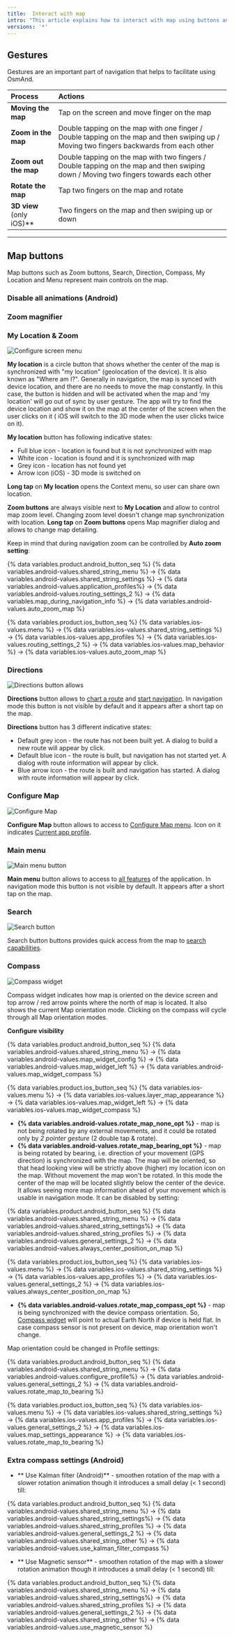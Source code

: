 ```yaml
---
title:  Interact with map
intro: "This article explains how to interact with map using buttons and gestures, so you could pan, rotate and zoom in/out the map. There are many ways how the map could be rotated automatically (by compass / by bearing / manually) and also there are nuances with different kind of zooms."
versions: '*'
---
```


## Gestures

Gestures are an important part of navigation that helps to facilitate using OsmAnd.

|Process |Actions|
|:------------|:---------------|
|**Moving the map**|Tap on the screen and move finger on the map|
|**Zoom in the map**|Double tapping on the map with one finger / Double tapping on the map and then swiping up / Moving two fingers backwards from each other| 
|**Zoom out the map**|Double tapping on the map with two fingers / Double tapping on the map and then swiping down / Moving two fingers towards each other|
|**Rotate the map**|Tap two fingers on the map and rotate|
|**3D view** (only iOS)**|Two fingers on the map and then swiping up or down|
----------


## Map buttons

Map buttons such as Zoom buttons, Search, Direction, Compass, My Location and Menu represent main controls on the map.

### Disable all animations (Android)

### Zoom magnifier

### My Location & Zoom

![Configure screen menu](/assets/images/widgets/location_zoom_buttons.png)

**My location** is a circle button that shows whether the center of the map is synchronized with "my location" (geolocation of the device). It is also known as "Where am I?". Generally in navigation, the map is synced with device location, and there are no needs to move the map constantly. In this case, the button is hidden and will be activated when the map and 'my location' will go out of sync by user gesture. The app will try to find the device location and show it on the map at the center of the screen when the user clicks on it ( iOS will switch to the 3D mode when the user clicks twice on it).

**My location** button has following indicative states:
- Full blue icon - location is found but it is not synchronized with map
- White icon - location is found and it is synchronized with map
- Grey icon - location has not found yet
- Arrow icon (iOS) - 3D mode is switched on

**Long tap** on **My location** opens the Context menu, so user can share own location.

**Zoom buttons** are always visible next to **My Location** and allow to control map zoom level. Changing zoom level doesn't change map synchronization with location. **Long tap** on **Zoom buttons** opens Map magnifier dialog and allows to change map detailing.

Keep in mind that during navigation zoom can be controlled by **Auto zoom setting**:

{% data variables.product.android_button_seq %} {% data variables.android-values.shared_string_menu %} → {% data variables.android-values.shared_string_settings %} → {% data variables.android-values.application_profiles%} → {% data variables.android-values.routing_settings_2 %} → {% data variables.map_during_navigation_info %} → {% data variables.android-values.auto_zoom_map %}  

{% data variables.product.ios_button_seq %} {% data variables.ios-values.menu %} → {% data variables.ios-values.shared_string_settings %} → {% data variables.ios-values.app_profiles %} → {% data variables.ios-values.routing_settings_2 %} → {% data variables.ios-values.map_behavior %} → {% data variables.ios-values.auto_zoom_map %}

### Directions

![Directions button allows](/assets/images/widgets/directions_button_allows.png)

**Directions** button allows to [chart a route](/osmand/navigation) and [start navigation](/osmand/navigation). In navigation mode this button is not visible by default and it appears after a short tap on the map.

**Directions** button has 3 different indicative states:
- Default grey icon - the route has not been built yet. A dialog to build a new route will appear by click.
- Default blue icon - the route is built, but navigation has not started yet. A dialog with route information will appear by click.
- Blue arrow icon - the route is built and navigation has started. A dialog with route information will appear by click.

### Configure Map

![Configure Map](/assets/images/widgets/configure_map.png)

**Configure Map** button allows to access to [Configure Map menu](/osmand/map/configure-map-menu). Icon on it indicates [Current app profile](/osmand/start-with/profiles).

### Main menu

![Main menu button](/assets/images/widgets/main_menu_button.png)

**Main menu** button allows to access to [all features](/osmand/main-menu) of the application. In navigation mode this button is not visible by default. It appears after a short tap on the map.

### Search

![Search button](/assets/images/widgets/search_button.png)

Search button buttons provides quick access from the map to [search capabilities](/osmand/search/).

### Compass

![Compass widget](/assets/images/widgets/compass_widget.png)

Compass widget indicates how map is oriented on the device screen and top arrow / red arrow points where the north of map is located. It also shows the current Map orientation mode. Clicking on the compass will cycle through all Map orientation modes.

**Configure visibility**

{% data variables.product.android_button_seq %} {% data variables.android-values.shared_string_menu %} → {% data variables.android-values.map_widget_config %} → {% data variables.android-values.map_widget_left %} → {% data variables.android-values.map_widget_compass %}

{% data variables.product.ios_button_seq %} {% data variables.ios-values.menu %} → {% data variables.ios-values.layer_map_appearance %} → {% data variables.ios-values.map_widget_left %} → {% data variables.ios-values.map_widget_compass %}

- **{% data variables.android-values.rotate_map_none_opt %}** - map is not being rotated by any external movements, and it could be rotated only by *2 pointer gesture* (2 double tap & rotate).
- **{% data variables.android-values.rotate_map_bearing_opt %}** - map is being rotated by bearing, i.e. direction of your movement (GPS direction) is synchronized with the map. The map will be oriented, so that head looking view will be strictly above (higher) my location icon on the map. Without movement the map won't be rotated. In this mode the center of the map will be located slightly below the center of the device. It allows seeing more map information ahead of your movement which is usable in navigation mode. It can be disabled by setting:

{% data variables.product.android_button_seq %} {% data variables.android-values.shared_string_menu %} → {% data variables.android-values.shared_string_settings%} → {% data variables.android-values.shared_string_profiles %} → {% data variables.android-values.general_settings_2 %} → {% data variables.android-values.always_center_position_on_map %}

{% data variables.product.ios_button_seq %} {% data variables.ios-values.menu %} → {% data variables.ios-values.shared_string_settings %} → {% data variables.ios-values.app_profiles %} → {% data variables.ios-values.general_settings_2 %} → {% data variables.ios-values.always_center_position_on_map %}

- **{% data variables.android-values.rotate_map_compass_opt %}** - map is being synchronized with the device compass orientation. So, [Compass widget](/osmand/widgets/map-buttons/#compass) will point to actual Earth North if device is held flat. In case compass sensor is not present on device, map orientation won't change.

Map orientation could be changed in Profile settings:

{% data variables.product.android_button_seq %} {% data variables.android-values.shared_string_menu %} → {% data variables.android-values.configure_profile%} → {% data variables.android-values.general_settings_2 %}  → {% data variables.android-values.rotate_map_to_bearing %}

{% data variables.product.ios_button_seq %} {% data variables.ios-values.menu %} → {% data variables.ios-values.shared_string_settings %} → {% data variables.ios-values.app_profiles %} → {% data variables.ios-values.general_settings_2 %} → {% data variables.ios-values.map_settings_appearance %} → {% data variables.ios-values.rotate_map_to_bearing %}

### Extra compass settings (Android)

- ** Use Kalman filter (Android)** - smoothen rotation of the map with a slower rotation animation though it introduces a small delay (< 1 second) till:  

{% data variables.product.android_button_seq %} {% data variables.android-values.shared_string_menu %} → {% data variables.android-values.shared_string_settings%} → {% data variables.android-values.shared_string_profiles %} → {% data variables.android-values.general_settings_2 %} → {% data variables.android-values.shared_string_other %} → {% data variables.android-values.use_kalman_filter_compass %}

- ** Use Magnetic sensor** - smoothen rotation of the map with a slower rotation animation though it introduces a small delay (< 1 second) till:

{% data variables.product.android_button_seq %} {% data variables.android-values.shared_string_menu %} → {% data variables.android-values.shared_string_settings%} → {% data variables.android-values.shared_string_profiles %} → {% data variables.android-values.general_settings_2 %} → {% data variables.android-values.shared_string_other %} → {% data variables.android-values.use_magnetic_sensor %}
